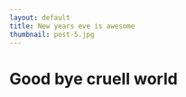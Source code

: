 ```yaml
---
layout: default
title: New years eve is awesome
thumbnail: post-5.jpg
---
```


# Good bye cruell world